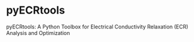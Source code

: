 # pyECRtools
pyECRtools: A Python Toolbox for Electrical Conductivity Relaxation (ECR) Analysis and Optimization
